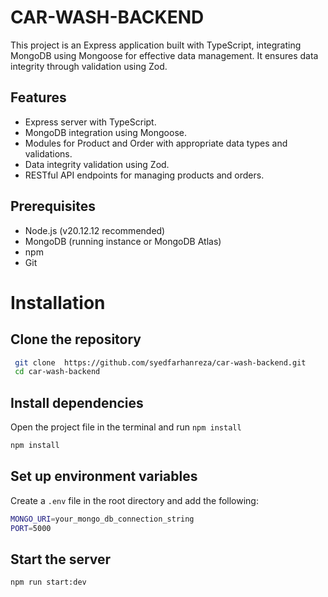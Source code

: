 # CAR-WASH-BACKEND
This project is an Express application built with TypeScript, integrating MongoDB using Mongoose for effective data management. It ensures data integrity through validation using Zod.

## Features

- Express server with TypeScript.
- MongoDB integration using Mongoose.
- Modules for Product and Order with appropriate data types and validations.
- Data integrity validation using Zod.
- RESTful API endpoints for managing products and orders.

## Prerequisites

- Node.js (v20.12.12 recommended)
- MongoDB (running instance or MongoDB Atlas)
- npm
- Git

# Installation 
## Clone the repository
```sh
 git clone  https://github.com/syedfarhanreza/car-wash-backend.git
 cd car-wash-backend
```

## Install dependencies
Open the project file in the terminal and run `npm install`
```sh
npm install
```

## Set up environment variables
Create a `.env`  file in the root directory and add the following:
```sh
MONGO_URI=your_mongo_db_connection_string
PORT=5000
```

## Start the server
```sh
npm run start:dev
```
